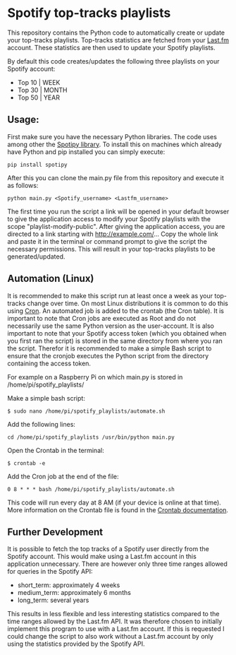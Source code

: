 # Spotify top-tracks playlists
This repository contains the Python code to automatically create or update your top-tracks playlists. Top-tracks statistics are fetched from your [Last.fm](www.last.fm) account. These statistics are then used to update your Spotify playlists.

By default this code creates/updates the following three playlists on your Spotify account:
  * Top 10 | WEEK
  * Top 30 | MONTH
  * Top 50 | YEAR

## Usage:

First make sure you have the necessary Python libraries. The code uses among other the [Spotipy library](https://spotipy.readthedocs.io/en/latest/#). To install this on machines which already have Python and pip installed you can simply execute:

`pip install spotipy`

After this you can clone the main.py file from this repository and execute it as follows:

`python main.py <Spotify_username> <Lastfm_username>`

The first time you run the script a link will be opened in your default browser to give the application access to modify your Spotify playlists with the scope "playlist-modify-public". After giving the application access, you are directed to a link starting with http://example.com/... Copy the whole link and paste it in the terminal or command prompt to give the script the necessary permissions. This will result in your top-tracks playlists to be generated/updated.

## Automation (Linux)

It is recommended to make this script run at least once a week as your top-tracks change over time. On most Linux distributions it is common to do this using [Cron](https://en.wikipedia.org/wiki/Cron). An automated job is added to the crontab (the Cron table). It is important to note that Cron jobs are executed as Root and do not necessarily use the same Python version as the user-account. It is also important to note that your Spotify access token (which you obtained when you first ran the script) is stored in the same directory from where you ran the script. Therefor it is recommended to make a simple Bash script to ensure that the cronjob executes the Python script from the directory containing the access token. 

For example on a Raspberry Pi on which main.py is stored in /home/pi/spotify_playlists/

Make a simple bash script:

`$ sudo nano /home/pi/spotify_playlists/automate.sh`

Add the following lines:

`cd /home/pi/spotify_playlists
/usr/bin/python main.py`

Open the Crontab in the terminal:

`$ crontab -e`

Add the Cron job at the end of the file:

`0 8 * * * bash /home/pi/spotify_playlists/automate.sh`

This code will run every day at 8 AM (if your device is online at that time). More information on the Crontab file is found in the [Crontab documentation](https://linux.die.net/man/5/crontab). 

## Further Development

It is possible to fetch the top tracks of a Spotify user directly from the Spotify account. This would make using a Last.fm account in this application unnecessary. There are however only three time ranges allowed for queries in the Spotify API:

  * short_term: approximately 4 weeks
  * medium_term: approximately 6 months
  * long_term: several years

This results in less flexible and less interesting statistics compared to the time ranges allowed by the Last.fm API. It was therefore chosen to initially implement this program to use with a Last.fm account. If this is requested I could change the script to also work without a Last.fm account by only using the statistics provided by the Spotify API. 

